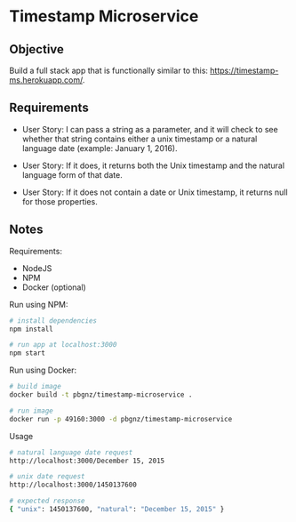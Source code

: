 # Timestamp Microservice

## Objective

Build a full stack app that is functionally similar to this: https://timestamp-ms.herokuapp.com/.

## Requirements

* User Story: I can pass a string as a parameter, and it will check to see whether that string contains either a unix timestamp or a natural language date (example: January 1, 2016).

* User Story: If it does, it returns both the Unix timestamp and the natural language form of that date.

* User Story: If it does not contain a date or Unix timestamp, it returns null for those properties.

## Notes

Requirements:
- NodeJS
- NPM
- Docker (optional)

Run using NPM:
```bash
# install dependencies
npm install

# run app at localhost:3000
npm start
```

Run using Docker:
```bash
# build image
docker build -t pbgnz/timestamp-microservice .

# run image
docker run -p 49160:3000 -d pbgnz/timestamp-microservice
```

Usage
```bash
# natural language date request
http://localhost:3000/December 15, 2015

# unix date request
http://localhost:3000/1450137600

# expected response
{ "unix": 1450137600, "natural": "December 15, 2015" }
```